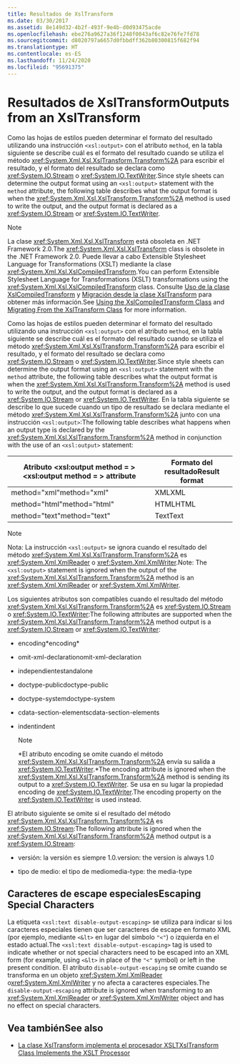 ```yaml
---
title: Resultados de XslTransform
ms.date: 03/30/2017
ms.assetid: 8e149d32-4b2f-493f-9e4b-d0d93475acde
ms.openlocfilehash: ebe276a9627a36f1248f0043af6c82e76fe7fd78
ms.sourcegitcommit: d8020797a6657d0fbbdff362b80300815f682f94
ms.translationtype: HT
ms.contentlocale: es-ES
ms.lasthandoff: 11/24/2020
ms.locfileid: "95691375"
---
```

# <a name="outputs-from-an-xsltransform"></a><span data-ttu-id="bb51d-102">Resultados de XslTransform</span><span class="sxs-lookup"><span data-stu-id="bb51d-102">Outputs from an XslTransform</span></span>

<span data-ttu-id="bb51d-103">Como las hojas de estilos pueden determinar el formato del resultado utilizando una instrucción `<xsl:output>` con el atributo `method`, en la tabla siguiente se describe cuál es el formato del resultado cuando se utiliza el método <xref:System.Xml.Xsl.XslTransform.Transform%2A> para escribir el resultado, y el formato del resultado se declara como <xref:System.IO.Stream> o <xref:System.IO.TextWriter>.</span><span class="sxs-lookup"><span data-stu-id="bb51d-103">Since style sheets can determine the output format using an `<xsl:output>` statement with the `method` attribute, the following table describes what the output format is when the <xref:System.Xml.Xsl.XslTransform.Transform%2A> method is used to write the output, and the output format is declared as a <xref:System.IO.Stream> or <xref:System.IO.TextWriter>.</span></span>  
  
> [!NOTE]
> <span data-ttu-id="bb51d-104">La clase <xref:System.Xml.Xsl.XslTransform> está obsoleta en .NET Framework 2.0.</span><span class="sxs-lookup"><span data-stu-id="bb51d-104">The <xref:System.Xml.Xsl.XslTransform> class is obsolete in the .NET Framework 2.0.</span></span> <span data-ttu-id="bb51d-105">Puede llevar a cabo Extensible Stylesheet Language for Transformations (XSLT) mediante la clase <xref:System.Xml.Xsl.XslCompiledTransform>.</span><span class="sxs-lookup"><span data-stu-id="bb51d-105">You can perform Extensible Stylesheet Language for Transformations (XSLT) transformations using the <xref:System.Xml.Xsl.XslCompiledTransform> class.</span></span> <span data-ttu-id="bb51d-106">Consulte [Uso de la clase XslCompiledTransform](using-the-xslcompiledtransform-class.md) y [Migración desde la clase XslTransform](migrating-from-the-xsltransform-class.md) para obtener más información.</span><span class="sxs-lookup"><span data-stu-id="bb51d-106">See [Using the XslCompiledTransform Class](using-the-xslcompiledtransform-class.md) and [Migrating From the XslTransform Class](migrating-from-the-xsltransform-class.md) for more information.</span></span>  
  
 <span data-ttu-id="bb51d-107">Como las hojas de estilos pueden determinar el formato del resultado utilizando una instrucción `<xsl:output>` con el atributo `method`, en la tabla siguiente se describe cuál es el formato del resultado cuando se utiliza el método <xref:System.Xml.Xsl.XslTransform.Transform%2A> para escribir el resultado, y el formato del resultado se declara como <xref:System.IO.Stream> o <xref:System.IO.TextWriter>.</span><span class="sxs-lookup"><span data-stu-id="bb51d-107">Since style sheets can determine the output format using an `<xsl:output>` statement with the `method` attribute, the following table describes what the output format is when the <xref:System.Xml.Xsl.XslTransform.Transform%2A> method is used to write the output, and the output format is declared as a <xref:System.IO.Stream> or <xref:System.IO.TextWriter>.</span></span> <span data-ttu-id="bb51d-108">En la tabla siguiente se describe lo que sucede cuando un tipo de resultado se declara mediante el método <xref:System.Xml.Xsl.XslTransform.Transform%2A> junto con una instrucción `<xsl:output>`:</span><span class="sxs-lookup"><span data-stu-id="bb51d-108">The following table describes what happens when an output type is declared by the <xref:System.Xml.Xsl.XslTransform.Transform%2A> method in conjunction with the use of an `<xsl:output>` statement:</span></span>  
  
|<span data-ttu-id="bb51d-109">Atributo \<xsl:output method = ></span><span class="sxs-lookup"><span data-stu-id="bb51d-109">\<xsl:output method = > attribute</span></span>|<span data-ttu-id="bb51d-110">Formato del resultado</span><span class="sxs-lookup"><span data-stu-id="bb51d-110">Result format</span></span>|  
|-----------------------------------------|-------------------|  
|<span data-ttu-id="bb51d-111">method="xml"</span><span class="sxs-lookup"><span data-stu-id="bb51d-111">method="xml"</span></span>|<span data-ttu-id="bb51d-112">XML</span><span class="sxs-lookup"><span data-stu-id="bb51d-112">XML</span></span>|  
|<span data-ttu-id="bb51d-113">method="html"</span><span class="sxs-lookup"><span data-stu-id="bb51d-113">method="html"</span></span>|<span data-ttu-id="bb51d-114">HTML</span><span class="sxs-lookup"><span data-stu-id="bb51d-114">HTML</span></span>|  
|<span data-ttu-id="bb51d-115">method="text"</span><span class="sxs-lookup"><span data-stu-id="bb51d-115">method="text"</span></span>|<span data-ttu-id="bb51d-116">Text</span><span class="sxs-lookup"><span data-stu-id="bb51d-116">Text</span></span>|  
  
> [!NOTE]
> <span data-ttu-id="bb51d-117">Nota: La instrucción `<xsl:output>` se ignora cuando el resultado del método <xref:System.Xml.Xsl.XslTransform.Transform%2A> es <xref:System.Xml.XmlReader> o <xref:System.Xml.XmlWriter>.</span><span class="sxs-lookup"><span data-stu-id="bb51d-117">Note: The `<xsl:output>` statement is ignored when the output of the <xref:System.Xml.Xsl.XslTransform.Transform%2A> method is an <xref:System.Xml.XmlReader> or <xref:System.Xml.XmlWriter>.</span></span>  
  
 <span data-ttu-id="bb51d-118">Los siguientes atributos son compatibles cuando el resultado del método <xref:System.Xml.Xsl.XslTransform.Transform%2A> es <xref:System.IO.Stream> o <xref:System.IO.TextWriter>:</span><span class="sxs-lookup"><span data-stu-id="bb51d-118">The following attributes are supported when the <xref:System.Xml.Xsl.XslTransform.Transform%2A> method output is a <xref:System.IO.Stream> or <xref:System.IO.TextWriter>:</span></span>  
  
- <span data-ttu-id="bb51d-119">encoding\*</span><span class="sxs-lookup"><span data-stu-id="bb51d-119">encoding\*</span></span>  
  
- <span data-ttu-id="bb51d-120">omit-xml-declaration</span><span class="sxs-lookup"><span data-stu-id="bb51d-120">omit-xml-declaration</span></span>  
  
- <span data-ttu-id="bb51d-121">independiente</span><span class="sxs-lookup"><span data-stu-id="bb51d-121">standalone</span></span>  
  
- <span data-ttu-id="bb51d-122">doctype-public</span><span class="sxs-lookup"><span data-stu-id="bb51d-122">doctype-public</span></span>  
  
- <span data-ttu-id="bb51d-123">doctype-system</span><span class="sxs-lookup"><span data-stu-id="bb51d-123">doctype-system</span></span>  
  
- <span data-ttu-id="bb51d-124">cdata-section-elements</span><span class="sxs-lookup"><span data-stu-id="bb51d-124">cdata-section-elements</span></span>  
  
- <span data-ttu-id="bb51d-125">indent</span><span class="sxs-lookup"><span data-stu-id="bb51d-125">indent</span></span>  
  
    > [!NOTE]
    > <span data-ttu-id="bb51d-126">\*El atributo encoding se omite cuando el método <xref:System.Xml.Xsl.XslTransform.Transform%2A> envía su salida a <xref:System.IO.TextWriter>.</span><span class="sxs-lookup"><span data-stu-id="bb51d-126">\*The encoding attribute is ignored when the <xref:System.Xml.Xsl.XslTransform.Transform%2A> method is sending its output to a <xref:System.IO.TextWriter>.</span></span> <span data-ttu-id="bb51d-127">Se usa en su lugar la propiedad encoding de <xref:System.IO.TextWriter>.</span><span class="sxs-lookup"><span data-stu-id="bb51d-127">The encoding property on the <xref:System.IO.TextWriter> is used instead.</span></span>
  
 <span data-ttu-id="bb51d-128">El atributo siguiente se omite si el resultado del método <xref:System.Xml.Xsl.XslTransform.Transform%2A> es <xref:System.IO.Stream>:</span><span class="sxs-lookup"><span data-stu-id="bb51d-128">The following attribute is ignored when the <xref:System.Xml.Xsl.XslTransform.Transform%2A> method output is a <xref:System.IO.Stream>:</span></span>  
  
- <span data-ttu-id="bb51d-129">versión: la versión es siempre 1.0.</span><span class="sxs-lookup"><span data-stu-id="bb51d-129">version: the version is always 1.0</span></span>  
  
- <span data-ttu-id="bb51d-130">tipo de medio: el tipo de medio</span><span class="sxs-lookup"><span data-stu-id="bb51d-130">media-type: the media-type</span></span>  
  
## <a name="escaping-special-characters"></a><span data-ttu-id="bb51d-131">Caracteres de escape especiales</span><span class="sxs-lookup"><span data-stu-id="bb51d-131">Escaping Special Characters</span></span>  

 <span data-ttu-id="bb51d-132">La etiqueta `<xsl:text disable-output-escaping>` se utiliza para indicar si los caracteres especiales tienen que ser caracteres de escape en formato XML (por ejemplo, mediante `<&lt>` en lugar del símbolo `"<"`) o izquierda en el estado actual.</span><span class="sxs-lookup"><span data-stu-id="bb51d-132">The `<xsl:text disable-output-escaping>` tag is used to indicate whether or not special characters need to be escaped into an XML form (for example, using `<&lt>` in place of the `"<"` symbol) or left in the present condition.</span></span> <span data-ttu-id="bb51d-133">El atributo `disable-output-escaping` se omite cuando se transforma en un objeto <xref:System.Xml.XmlReader> o<xref:System.Xml.XmlWriter> y no afecta a caracteres especiales.</span><span class="sxs-lookup"><span data-stu-id="bb51d-133">The `disable-output-escaping` attribute is ignored when transforming to an <xref:System.Xml.XmlReader> or <xref:System.Xml.XmlWriter> object and has no effect on special characters.</span></span>  
  
## <a name="see-also"></a><span data-ttu-id="bb51d-134">Vea también</span><span class="sxs-lookup"><span data-stu-id="bb51d-134">See also</span></span>

- [<span data-ttu-id="bb51d-135">La clase XslTransform implementa el procesador XSLT</span><span class="sxs-lookup"><span data-stu-id="bb51d-135">XslTransform Class Implements the XSLT Processor</span></span>](xsltransform-class-implements-the-xslt-processor.md)
